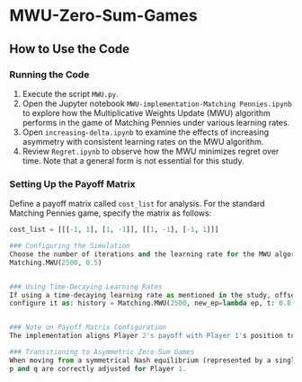 # MWU-Zero-Sum-Games

## How to Use the Code

### Running the Code
1. Execute the script `MWU.py`.
2. Open the Jupyter notebook `MWU-implementation-Matching Pennies.ipynb` to explore how the Multiplicative Weights Update (MWU) algorithm performs in the game of Matching Pennies under various learning rates.
3. Open `increasing-delta.ipynb` to examine the effects of increasing asymmetry with consistent learning rates on the MWU algorithm.
4. Review `Regret.ipynb` to observe how the MWU minimizes regret over time. Note that a general form is not essential for this study.

### Setting Up the Payoff Matrix
Define a payoff matrix called `cost_list` for analysis. For the standard Matching Pennies game, specify the matrix as follows:
```python
cost_list = [[[-1, 1], [1, -1]], [[1, -1], [-1, 1]]]

### Configuring the Simulation
Choose the number of iterations and the learning rate for the MWU algorithm. For example, to run 2500 iterations with a constant learning rate of 0.5, use:
Matching.MWU(2500, 0.5)


### Using Time-Decaying Learning Rates
If using a time-decaying learning rate as mentioned in the study, offset the denominator slightly to prevent the MWU from stagnating at the Nash Equilibrium. For instance, for a learning rate \epsilon=\frac{1}{t^{1/3}}
configure it as: history = Matching.MWU(2500, new_ep=lambda ep, t: 0.8 / t**(1/3))


### Note on Payoff Matrix Configuration
The implementation aligns Player 2's payoff with Player 1's position to replicate findings from Bailey and Piliouras. Altering the cost_list to reflect Player 1’s perspective does not impact the results.

### Transitioning to Asymmetric Zero-Sum Games
When moving from a symmetrical Nash equilibrium (represented by a single point) to an asymmetric setting where each player has different strategies (yet still represented by a single point), ensure that the strategies
p and q are correctly adjusted for Player 1.
